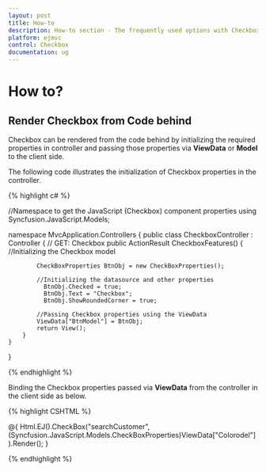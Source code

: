 ```yaml
---
layout: post
title: How-to
description: How-to section - The frequently used options with Checkbox 
platform: ejmvc
control: Checkbox
documentation: ug
---
```

# How to?

## Render Checkbox from Code behind

Checkbox can be rendered from the code behind by initializing the required properties in controller and passing those properties via **ViewData** or **Model** to the client side.

The following code illustrates the initialization of Checkbox properties in the controller.

{% highlight c# %}

//Namespace to get the JavaScript (Checkbox) component properties
using Syncfusion.JavaScript.Models;

namespace MvcApplication.Controllers
{
    public class CheckboxController : Controller
    {
        // GET: Checkbox
        public ActionResult CheckboxFeatures()
        {
            //Initializing the Checkbox model

            CheckBoxProperties BtnObj = new CheckBoxProperties();

            //Initializing the datasource and other properties
              BtnObj.Checked = true;
              BtnObj.Text = "Checkbox";
              BtnObj.ShowRoundedCorner = true;

            //Passing Checkbox properties using the ViewData
            ViewData["BtnModel"] = BtnObj;
            return View();
        }
    }
}

{% endhighlight %}

Binding the Checkbox properties passed via **ViewData** from the controller in the client side as below.

{% highlight CSHTML %}

@{
    Html.EJ().CheckBox("searchCustomer",(Syncfusion.JavaScript.Models.CheckBoxProperties)ViewData["Colorodel"]).Render();
}

{% endhighlight %}
